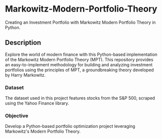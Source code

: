 # Markowitz-Modern-Portfolio-Theory
Creating an Investment Portfolio with Markowitz Modern Portfolio Theory in Python.

## Description

Explore the world of modern finance with this Python-based implementation of the Markowitz Modern Portfolio Theory (MPT). This repository provides an easy-to-implement methodology for building and analyzing investment portfolios using the principles of MPT, a groundbreaking theory developed by Harry Markowitz.

### Dataset
The dataset used in this project features stocks from the S&P 500, scraped using the Yahoo Finance library.

### Objective

Develop a Python-based portfolio optimization project leveraging Markowitz's Modern Portfolio Theory.

